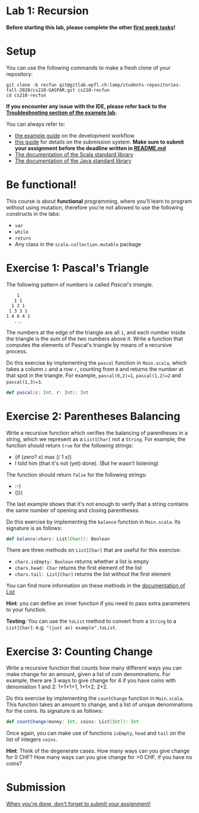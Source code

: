 # Lab 1: Recursion

**Before starting this lab, please complete the other [first week tasks](https://gitlab.epfl.ch/lamp/cs210#first-week-tasks)!**

# Setup

You can use the following commands to make a fresh clone of your repository:

```shell
git clone -b recfun git@gitlab.epfl.ch:lamp/students-repositories-fall-2020/cs210-GASPAR.git cs210-recfun
cd cs210-recfun
```

**If you encounter any issue with the IDE, please refer back to the
[Troubleshooting section of the example lab](#troubleshooting).**

You can always refer to:
  * [the example guide](https://gitlab.epfl.ch/lamp/cs210/blob/master/labs/example-lab.md) on the development workflow.
  * [this guide](https://gitlab.epfl.ch/lamp/cs210/blob/master/labs/grading-and-submission.md) for details on the submission system.
    **Make sure to submit your assignment before the deadline written in [README.md](/README.md)**
  * [The documentation of the Scala standard library](https://www.scala-lang.org/files/archive/api/2.13.3)
  * [The documentation of the Java standard
    library](https://docs.oracle.com/en/java/javase/15/docs/api/index.html)


# Be functional!

This course is about **functional** programming, where you'll learn to program
without using mutation, therefore you're not allowed to use the following
constructs in the labs:
- `var`
- `while`
- `return`
- Any class in the `scala.collection.mutable` package

# Exercise 1: Pascal's Triangle

The following pattern of numbers is called _Pascal's triangle_.

        1
       1 1
      1 2 1
     1 3 3 1
    1 4 6 4 1
       ...

The numbers at the edge of the triangle are all `1`, and each number
inside the triangle is the sum of the two numbers above it. Write a
function that computes the elements of Pascal's triangle by means of a
recursive process.

Do this exercise by implementing the `pascal` function in
`Main.scala`, which takes a column `c` and a row `r`, counting from
`0` and returns the number at that spot in the triangle. For example,
`pascal(0,2)=1`, `pascal(1,2)=2` and `pascal(1,3)=3`.

```scala
def pascal(c: Int, r: Int): Int
```

# Exercise 2: Parentheses Balancing

Write a recursive function which verifies the balancing of parentheses
in a string, which we represent as a `List[Char]` not a `String`. For
example, the function should return `true` for the following strings:

- (if (zero? x) max (/ 1 x))
- I told him (that it's not (yet) done).
  (But he wasn't listening)

The function should return `false` for the following strings:
<ul>
<li>:-)</li>
<li>())(</li>
</ul>

The last example shows that it's not enough to verify that a string
contains the same number of opening and closing parentheses.

Do this exercise by implementing the `balance` function in
`Main.scala`. Its signature is as follows:

```scala
def balance(chars: List[Char]): Boolean
```

There are three methods on `List[Char]` that are useful for this
exercise:

- `chars.isEmpty: Boolean` returns whether a list is empty
- `chars.head: Char` returns the first element of the list
- `chars.tail: List[Char]` returns the list without the first element

You can find more information on these methods in the [documentation of List](https://www.scala-lang.org/files/archive/api/2.13.3/scala/collection/immutable/List.html)

__Hint__: you can define an inner function if you need to pass extra
parameters to your function.

__Testing__: You can use the `toList` method to convert from a
`String` to a `List[Char]`: e.g. `"(just an) example".toList`.

# Exercise 3: Counting Change

Write a recursive function that counts how many different ways you can
make change for an amount, given a list of coin denominations. For
example, there are 3 ways to give change for 4 if you have coins with
denomiation 1 and 2: 1+1+1+1, 1+1+2, 2+2.

Do this exercise by implementing the `countChange` function in
`Main.scala`. This function takes an amount to change, and a list of
unique denominations for the coins. Its signature is as follows:

```scala
def countChange(money: Int, coins: List[Int]): Int
```

Once again, you can make use of functions `isEmpty`, `head` and `tail`
on the list of integers `coins`.

__Hint__: Think of the degenerate cases. How many ways can you give
change for 0 CHF? How many ways can you give change for >0 CHF, if you
have no coins?

# Submission

[When you're done, don't forget to submit your assignment!](grading-and-submission.md)

